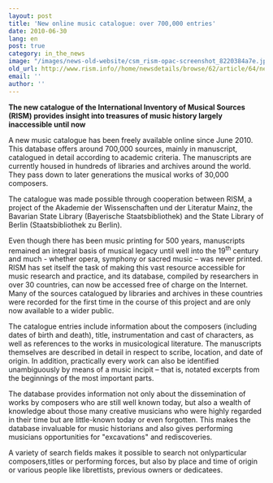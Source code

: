 ```yaml
---
layout: post
title: 'New online music catalogue: over 700,000 entries'
date: 2010-06-30
lang: en
post: true
category: in_the_news
image: "/images/news-old-website/csm_rism-opac-screenshot_8220384a7e.jpg"
old_url: http://www.rism.info//home/newsdetails/browse/62/article/64/new-online-music-catalogue-over-700000-entries.html
email: ''
author: ''
---
```


**The new catalogue of the International Inventory of Musical Sources (RISM) provides insight into treasures of music history largely inaccessible until now**

A new music catalogue has been freely available online since June 2010. This database offers around 700,000 sources, mainly in manuscript, catalogued in detail according to academic criteria. The manuscripts are currently housed in hundreds of libraries and archives around the world. They pass down to later generations the musical works of 30,000 composers.

The catalogue was made possible through cooperation between RISM, a project of the Akademie der Wissenschaften und der Literatur Mainz, the Bavarian State Library (Bayerische Staatsbibliothek) and the State Library of Berlin (Staatsbibliothek zu Berlin).

Even though there has been music printing for 500 years, manuscripts remained an integral basis of musical legacy until well into the 19<sup><span lang="en-GB">th</span></sup> century and much - whether opera, symphony or sacred music – was never printed. RISM has set itself the task of making this vast resource accessible for music research and practice, and its database, compiled by researchers in over 30 countries, can now be accessed free of charge on the Internet. Many of the sources catalogued by libraries and archives in these countries were recorded for the first time in the course of this project and are only now available to a wider public.

The catalogue entries include information about the composers (including dates of birth and death), title, instrumentation and cast of characters, as well as references to the works in musicological literature. The manuscripts themselves are described in detail in respect to scribe, location, and date of origin. In addition, practically every work can also be identified unambiguously by means of a music incipit – that is, notated excerpts from the beginnings of the most important parts.

The database provides information not only about the dissemination of works by composers who are still well known today, but also a wealth of knowledge about those many creative musicians who were highly regarded in their time but are little-known today or even forgotten. This makes the database invaluable for music historians and also gives performing musicians opportunities for "excavations" and rediscoveries.

A variety of search fields makes it possible to search not onlyparticular composers,titles or performing forces, but also by place and time of origin or various people like librettists, previous owners or dedicatees.